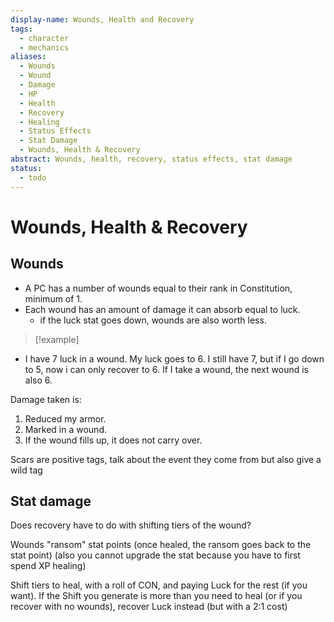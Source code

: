 ```yaml
---
display-name: Wounds, Health and Recovery
tags:
  - character
  - mechanics
aliases:
  - Wounds
  - Wound
  - Damage
  - HP
  - Health
  - Recovery
  - Healing
  - Status Effects
  - Stat Damage
  - Wounds, Health & Recovery
abstract: Wounds, health, recovery, status effects, stat damage
status:
  - todo
---
```

# Wounds, Health & Recovery
## Wounds
- A PC has a number of wounds equal to their rank in Constitution, minimum of 1.
- Each wound has an amount of damage it can absorb equal to luck.
	- if the luck stat goes down, wounds are also worth less.
> [!example]
- I have 7 luck in a wound. My luck goes to 6. I still have 7, but if I go down to 5, now i can only recover to 6. If I take a wound, the next wound is also 6.

Damage taken is:
1. Reduced my armor.
2. Marked in a wound.
3. If the wound fills up, it does not carry over.



Scars are positive tags, talk about the event they come from but also give a wild tag
## Stat damage

Does recovery have to do with shifting tiers of the wound?

Wounds "ransom" stat points (once healed, the ransom goes back to the stat point) (also you cannot upgrade the stat because you have to first spend XP healing)

Shift tiers to heal, with a roll of CON, and paying Luck for the rest (if you want).
If the Shift you generate is more than you need to heal (or if you recover with no wounds), recover Luck instead (but with a 2:1 cost)